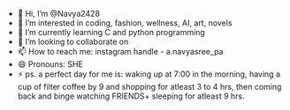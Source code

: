 - 👋 Hi, I’m @Navya2428
- 👀 I’m interested in coding, fashion, wellness, AI, art, novels
- 🌱 I’m currently learning C and python programming
- 💞️ I’m looking to collaborate on 
- 📫 How to reach me: instagram handle - a.navyasree_pa
- 😄 Pronouns: SHE
- ⚡ ps. a perfect day for me is: waking up at 7:00 in the morning, having a cup of filter coffee by 9 and shopping for atleast 3 to 4 hrs, then coming back and binge watching FRIENDS+ sleeping for atleast 9 hrs.

<!---
Navya2428/Navya2428 is a ✨ special ✨ repository because its `README.md` (this file) appears on your GitHub profile.
You can click the Preview link to take a look at your changes.
--->
